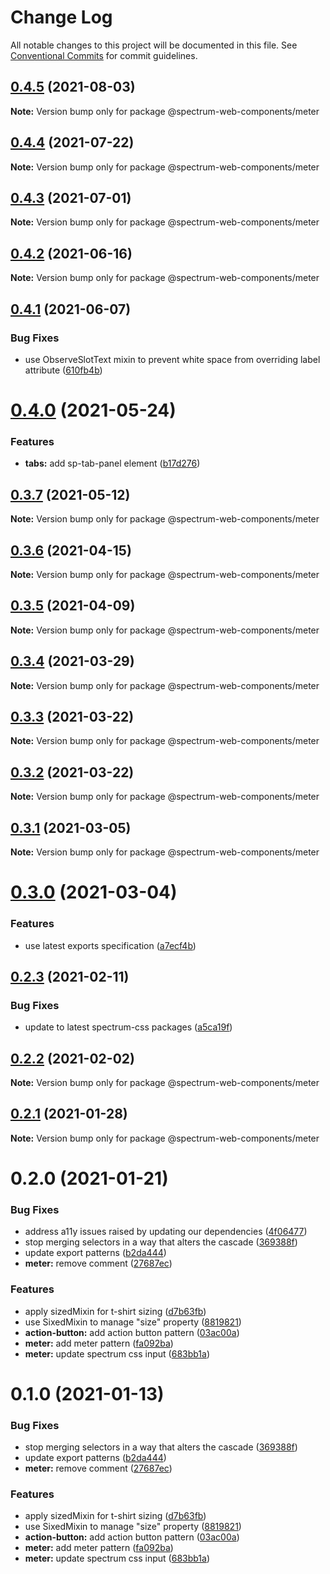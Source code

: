 # Change Log

All notable changes to this project will be documented in this file.
See [Conventional Commits](https://conventionalcommits.org) for commit guidelines.

## [0.4.5](https://github.com/adobe/spectrum-web-components/compare/@spectrum-web-components/meter@0.4.4...@spectrum-web-components/meter@0.4.5) (2021-08-03)

**Note:** Version bump only for package @spectrum-web-components/meter

## [0.4.4](https://github.com/adobe/spectrum-web-components/compare/@spectrum-web-components/meter@0.4.3...@spectrum-web-components/meter@0.4.4) (2021-07-22)

**Note:** Version bump only for package @spectrum-web-components/meter

## [0.4.3](https://github.com/adobe/spectrum-web-components/compare/@spectrum-web-components/meter@0.4.2...@spectrum-web-components/meter@0.4.3) (2021-07-01)

**Note:** Version bump only for package @spectrum-web-components/meter

## [0.4.2](https://github.com/adobe/spectrum-web-components/compare/@spectrum-web-components/meter@0.4.1...@spectrum-web-components/meter@0.4.2) (2021-06-16)

**Note:** Version bump only for package @spectrum-web-components/meter

## [0.4.1](https://github.com/adobe/spectrum-web-components/compare/@spectrum-web-components/meter@0.4.0...@spectrum-web-components/meter@0.4.1) (2021-06-07)

### Bug Fixes

-   use ObserveSlotText mixin to prevent white space from overriding label attribute ([610fb4b](https://github.com/adobe/spectrum-web-components/commit/610fb4b5b392b7e3673c7d46bf8f9f5f79f27ca9))

# [0.4.0](https://github.com/adobe/spectrum-web-components/compare/@spectrum-web-components/meter@0.3.7...@spectrum-web-components/meter@0.4.0) (2021-05-24)

### Features

-   **tabs:** add sp-tab-panel element ([b17d276](https://github.com/adobe/spectrum-web-components/commit/b17d2765cf415578a31e5fa23515c25ff4c3922d))

## [0.3.7](https://github.com/adobe/spectrum-web-components/compare/@spectrum-web-components/meter@0.3.6...@spectrum-web-components/meter@0.3.7) (2021-05-12)

**Note:** Version bump only for package @spectrum-web-components/meter

## [0.3.6](https://github.com/adobe/spectrum-web-components/compare/@spectrum-web-components/meter@0.3.5...@spectrum-web-components/meter@0.3.6) (2021-04-15)

**Note:** Version bump only for package @spectrum-web-components/meter

## [0.3.5](https://github.com/adobe/spectrum-web-components/compare/@spectrum-web-components/meter@0.3.4...@spectrum-web-components/meter@0.3.5) (2021-04-09)

**Note:** Version bump only for package @spectrum-web-components/meter

## [0.3.4](https://github.com/adobe/spectrum-web-components/compare/@spectrum-web-components/meter@0.3.3...@spectrum-web-components/meter@0.3.4) (2021-03-29)

**Note:** Version bump only for package @spectrum-web-components/meter

## [0.3.3](https://github.com/adobe/spectrum-web-components/compare/@spectrum-web-components/meter@0.3.2...@spectrum-web-components/meter@0.3.3) (2021-03-22)

**Note:** Version bump only for package @spectrum-web-components/meter

## [0.3.2](https://github.com/adobe/spectrum-web-components/compare/@spectrum-web-components/meter@0.3.1...@spectrum-web-components/meter@0.3.2) (2021-03-22)

**Note:** Version bump only for package @spectrum-web-components/meter

## [0.3.1](https://github.com/adobe/spectrum-web-components/compare/@spectrum-web-components/meter@0.3.0...@spectrum-web-components/meter@0.3.1) (2021-03-05)

**Note:** Version bump only for package @spectrum-web-components/meter

# [0.3.0](https://github.com/adobe/spectrum-web-components/compare/@spectrum-web-components/meter@0.2.3...@spectrum-web-components/meter@0.3.0) (2021-03-04)

### Features

-   use latest exports specification ([a7ecf4b](https://github.com/adobe/spectrum-web-components/commit/a7ecf4b6da7996f36a8a89f62cc2384709497008))

## [0.2.3](https://github.com/adobe/spectrum-web-components/compare/@spectrum-web-components/meter@0.2.2...@spectrum-web-components/meter@0.2.3) (2021-02-11)

### Bug Fixes

-   update to latest spectrum-css packages ([a5ca19f](https://github.com/adobe/spectrum-web-components/commit/a5ca19f67d5b3f0951667c4441d4d977bf1e0937))

## [0.2.2](https://github.com/adobe/spectrum-web-components/compare/@spectrum-web-components/meter@0.2.1...@spectrum-web-components/meter@0.2.2) (2021-02-02)

**Note:** Version bump only for package @spectrum-web-components/meter

## [0.2.1](https://github.com/adobe/spectrum-web-components/compare/@spectrum-web-components/meter@0.2.0...@spectrum-web-components/meter@0.2.1) (2021-01-28)

**Note:** Version bump only for package @spectrum-web-components/meter

# 0.2.0 (2021-01-21)

### Bug Fixes

-   address a11y issues raised by updating our dependencies ([4f06477](https://github.com/adobe/spectrum-web-components/commit/4f0647782eea7fdd85560e1bcb2f8b892f30bc33))
-   stop merging selectors in a way that alters the cascade ([369388f](https://github.com/adobe/spectrum-web-components/commit/369388f8cc147543891087991c569f849ddb9b38))
-   update export patterns ([b2da444](https://github.com/adobe/spectrum-web-components/commit/b2da444359b4022ed3f61dedf563b5bacba42103))
-   **meter:** remove comment ([27687ec](https://github.com/adobe/spectrum-web-components/commit/27687eca42f37cd06f3ae5a18910b632215a5c6a))

### Features

-   apply sizedMixin for t-shirt sizing ([d7b63fb](https://github.com/adobe/spectrum-web-components/commit/d7b63fb0db06b5a8a412fea8370964f4db9d18ae))
-   use SixedMixin to manage "size" property ([8819821](https://github.com/adobe/spectrum-web-components/commit/88198212cb495833ed2e7644f95b43dca915318d))
-   **action-button:** add action button pattern ([03ac00a](https://github.com/adobe/spectrum-web-components/commit/03ac00a710290e6a78340f206d88385a4f8ae8c2))
-   **meter:** add meter pattern ([fa092ba](https://github.com/adobe/spectrum-web-components/commit/fa092ba915a2fe6320cd9bdbe33055a9e41eee87))
-   **meter:** update spectrum css input ([683bb1a](https://github.com/adobe/spectrum-web-components/commit/683bb1a769483c50eeceb245730e8efbf2ec7442))

# 0.1.0 (2021-01-13)

### Bug Fixes

-   stop merging selectors in a way that alters the cascade ([369388f](https://github.com/adobe/spectrum-web-components/commit/369388f8cc147543891087991c569f849ddb9b38))
-   update export patterns ([b2da444](https://github.com/adobe/spectrum-web-components/commit/b2da444359b4022ed3f61dedf563b5bacba42103))
-   **meter:** remove comment ([27687ec](https://github.com/adobe/spectrum-web-components/commit/27687eca42f37cd06f3ae5a18910b632215a5c6a))

### Features

-   apply sizedMixin for t-shirt sizing ([d7b63fb](https://github.com/adobe/spectrum-web-components/commit/d7b63fb0db06b5a8a412fea8370964f4db9d18ae))
-   use SixedMixin to manage "size" property ([8819821](https://github.com/adobe/spectrum-web-components/commit/88198212cb495833ed2e7644f95b43dca915318d))
-   **action-button:** add action button pattern ([03ac00a](https://github.com/adobe/spectrum-web-components/commit/03ac00a710290e6a78340f206d88385a4f8ae8c2))
-   **meter:** add meter pattern ([fa092ba](https://github.com/adobe/spectrum-web-components/commit/fa092ba915a2fe6320cd9bdbe33055a9e41eee87))
-   **meter:** update spectrum css input ([683bb1a](https://github.com/adobe/spectrum-web-components/commit/683bb1a769483c50eeceb245730e8efbf2ec7442))
